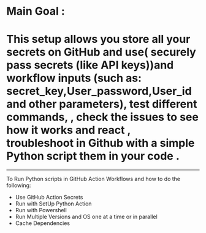 
# Main Goal :
# This setup allows you store all your secrets on GitHub  and use( securely pass secrets (like API keys))and workflow inputs (such as: secret_key,User_password,User_id and other  parameters), test different  commands, ,  check the  issues to see how it works and react , troubleshoot in Github with a simple Python script them in your code .
-----------------------------------------------------------------------------------------------------------------------------------------------------------------
To Run Python scripts in GitHub Action Workflows and how to do the following:
- Use GitHub Action Secrets
- Run with SetUp Python Action
- Run with Powershell
- Run Multiple Versions and OS  one at a time or in parallel
- Cache Dependencies
